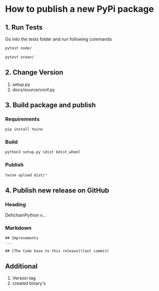 # How to publish a new PyPi package

## 1. Run Tests

Go into the tests folder and run following commands
```bash
pytest node/

pytest ocean/
```

## 2. Change Version

1. setup.py
2. docs/source/conf.py

## 3. Build package and publish

### Requirements
```bash
pip install twine
```

### Build
```bash
python3 setup.py sdist bdist_wheel
```

### Publish
```bash
twine upload dist/*
```

## 4. Publish new release on GitHub

### Heading
DefichainPython v...

### Markdown
```
## Improvements
...

## [The Code base to this release](last commit)
```

## Additional
1. Version tag
2. created binary's
